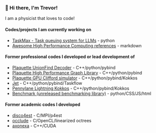 ### 👋 Hi there, I'm **Trevor**!

I am a physicist that loves to code!

#### Codes/projects I am currently working on
- [TaskMax - Task queuing system for LLMs](https://github.com/MindKingAI/taskmax) - python
- [Awesome High Performance Computing references](https://github.com/trevor-vincent/awesome-high-performance-computing) - markdown

#### Former professional codes I developed or lead development of 
- [Plaquette UnionFind Decoder](https://github.com/trevor-vincent/plaquette-unionfind) - C++/python/pybind
- [Plaquette High Performance Graph Library](https://github.com/trevor-vincent/plaquette-graph) - C++/python/pybind
- [Plaquette GPU Clifford simulator](https://github.com/trevor-vincent/plaquette-simulator) - C++/python/pybind/Kokkos
- [Jet](https://github.com/XanaduAI/jet) - C++/python/pybind/Taskflow
- [Pennylane Lightning Kokkos](https://github.com/PennyLaneAI/pennylane-lightning-kokkos) - C++/python/pybind/Kokkos
- [Benchmark (unreleased benchmarking library)](https://benchmarks.pennylane.ai/) - python/CSS/JS/html

#### Former academic codes I developed
- [disco4est](https://github.com/trevor-vincent/disco4est) - C/MPI/p4est
- [occlude](https://github.com/trevor-vincent/occlude) - C/OpenCL/linearized octrees
- [axonexa](https://github.ccom/trevor-vincent/axonexa) - C++/CUDA
